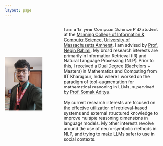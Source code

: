 ```yaml
---
layout: page
---
```


<div style="display: flex; align-items: center;">
  <div style="flex: 0 0 30%; text-align: left;">
    <img src="debrup.png" alt="Description of image" style="max-width: 80%; height: auto;">
  </div>
  <div style="flex: 1; margin-left: 40px;">
    
   I am a 1st year Computer Science PhD student at the <a href="https://www.cics.umass.edu/">Manning College of Information & Computer Science</a>, <a href="https://www.umass.edu/">University of Massachusetts Amherst</a>. I am advised by  <a href="https://people.cs.umass.edu/~rahimi/">Prof. Negin Rahimi</a>. My broad research interests are primarily in Information Retrieval (IR) and Natural Language Processing (NLP). Prior to this, I received a Dual Degree (Bachelors + Masters) in Mathematics and Computing from IIT Kharagpur, India where I worked on the paradigm of tool-augmentation for mathematical reasoning in LLMs, supervised by <a href="https://adityasomak.github.io/">Prof. Somak Aditya</a>.
    <br/><br/>
    My current research interests are focused on the effective utilization of retrieval-based systems and external structured knowledge to improve multiple reasoning dimensions in language models. My other interests revolve around the use of neuro-symbolic methods in NLP, and trying to make LLMs safer to use in social contexts.
  </div>
</div>
<br/>



<html lang="en">
<head>
    <meta charset="UTF-8">
    <meta name="viewport" content="width=device-width, initial-scale=1.0">
    <title>News Slider</title>
    <style>
        #updates {
            background-color: #32012F; /* Dark background */
            padding: 20px; /* Add padding */
            color: #fff; /* White text for better contrast */
        }
        
        .update-container {
            overflow: hidden; /* Handle content overflow */
            width: 100%; /* Full width */
            position: relative; /* Positioning for updates */
            height: 200px; /* Fixed height for container */
        }

        .update {
            position: absolute; /* Absolute positioning */
            top: 0;
            left: 0;
            width: 100%; /* Full width */
            transition: transform 0.5s ease-in-out, opacity 0.5s ease-in-out; /* Transition effect */
            opacity: 0; /* Initially hidden */
            padding: 2px; /* Padding for better look */
            box-sizing: border-box; /* Include padding in width */
        }

        .update.active {
            opacity: 1; /* Show active update */
            transform: translateX(0); /* Position for active update */
        }

        .update.inactive {
            opacity: 0; /* Hide inactive updates */
            transform: translateX(100%); /* Off-screen position */
        }

        #prev-update, #next-update {
            display: none; /* Hide buttons initially */
            background-color: #fff; /* White background */
            color: #32012F; /* Dark text */
            border: none; /* Remove border */
            padding: 10px; /* Padding for buttons */
            cursor: pointer; /* Pointer cursor */
        }

        @media (hover: hover) { /* Show buttons on hover */
            #updates:hover #prev-update, 
            #updates:hover #next-update {
                display: inline-block; /* Show buttons on hover */
            }
        }
    </style>
</head>
<body>
    <section id="updates">
        <h3>Updates/News</h3>
        <div class="update-container">
            <div class="update active">
                <h4>(06/24) Presented my main conference paper on <a href="https://aclanthology.org/2024.naacl-long.54/">"MATHSENSEI: A Tool-Augmented Large Language Model for Mathematical Reasoning"</a> at <a href="https://2024.naacl.org/">NAACL 2024</a>, Mexico City.</h4>
          <h4>(04/24) Accepted as a CS PHD Student at UMass Amherst - advised by Prof. Negin Rahimi !</h4>
          <h4>(12/23) Completed my internship at <a href="https://global.rakuten.com/corp/">Rakuten Global Inc.</a>, Language and Speech Team, RIT India.</h4>
            </div>

           <div class="update inactive">
           <h4>(06/23) Started working on Hate speech and Jailbreaks as part of Microsoft AFMR Program advised by Prof Somak Aditya (IIT KGP) and <a href="https://mbzuai.ac.ae/study/faculty/monojit-choudhury/">Prof Monojit Choudhury (MBZUAI)</a>.</h4>
           <h4>(12/22) Completed my research internship at Genome Quebec Innovation Centre, McGill University - supervised by Prof. Simon Gravel.</h4>
            <h4>(05/21) Worked in the field of Genetic Algorihtms, supervised by Prof Nirupam Chakraborti, Czech Technical University.</h4>
           </div>
        </div>
        <button id="prev-update">&#8592;</button>
        <button id="next-update">&#8594;</button>
    </section>

    <script>
        const updates = document.querySelectorAll('.update');
        const prevButton = document.getElementById('prev-update');
        const nextButton = document.getElementById('next-update');
        let currentIndex = 0;

        function showUpdate(index) {
            updates.forEach((update, i) => {
                if (i === index) {
                    update.classList.add('active');
                    update.classList.remove('inactive');
                } else {
                    update.classList.remove('active');
                    update.classList.add('inactive');
                }
            });
        }

        prevButton.addEventListener('click', () => {
            currentIndex = (currentIndex > 0) ? currentIndex - 1 : updates.length - 1;
            showUpdate(currentIndex);
        });

        nextButton.addEventListener('click', () => {
            currentIndex = (currentIndex < updates.length - 1) ? currentIndex + 1 : 0;
            showUpdate(currentIndex);
        });

        // Initially show the first update
        showUpdate(currentIndex);
    </script>
</body>
</html>
